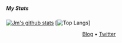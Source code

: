 
##### My Stats

[![Jm's github stats](https://github-readme-stats.vercel.app/api?username=jm-parent&show_icons=true&theme=radical)](https://github.com/jm-parent)
[![Top Langs](https://github-readme-stats.vercel.app/api/top-langs/?username=jm-parent&theme=radical)]



<p align="center">
  <a href="https://www.jmparent.com/">Blog</a> •
  <a href="https://twitter.com/jmparent_dev">Twitter</a>
</p>
